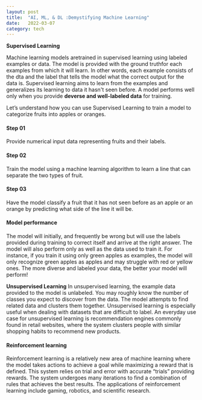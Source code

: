 ```yaml
---
layout: post
title:  "AI, ML, & DL :Demystifying Machine Learning"
date:   2022-03-07 
category: tech
---
```




**Supervised Learning**

Machine learning models aretrained in supervised learning using labeled examples or data. The model is provided with the ground truthfor each examples from which it will learn. In other words, each example consists of the dta and the label that tells the model what the correct output for the data is.
Supervised learning aims to learn from the examples and generalizes its learning to data it hasn't seen before. A model performs well only when you provide **deverse and well-labeled data** for training.


Let’s understand how you can use Supervised Learning to train a model to categorize fruits into apples or oranges. 


#### Step 01
Provide numerical input data representing fruits and their labels. 

#### Step 02
Train the model using a machine learning algorithm to learn a line that can separate the two types of fruit.

#### Step 03
Have the model classify a fruit that it has not seen before as an apple or an orange by predicting what side of the line it will be.


#### Model performance
The model will initially, and frequently be wrong but will use the labels provided during training to correct itself and arrive at the right answer. The model will also perform only as well as the data used to train it. For instance, if you train it using only green apples as examples, the model will only recognize green apples as apples and may struggle with red or yellow ones. The more diverse and labeled your data, the better your model will perform!



**Unsupervised Learning**
In unsupervised learning, the example data provided to the model is unlabeled. You may roughly know the number of classes you expect to discover from the data. The model attempts to find related data and clusters them together. Unsupervised learning is especially useful when dealing with datasets that are difficult to label. An everyday use case for unsupervised learning is recommendation engines commonly found in retail websites, where the system clusters people with similar shopping habits to recommend new products. 


#### Reinforcement learning

Reinforcement learning is a relatively new area of machine learning where the model takes actions to achieve a goal while maximizing a reward that is defined. This system relies on trial and error with accurate “trials” providing rewards. The system undergoes many iterations to find a combination of rules that achieves the best results. The applications of reinforcement learning include gaming, robotics, and scientific research.
